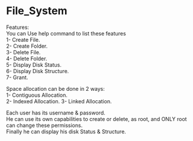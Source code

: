 # File_System
Features:                                                                                                                                                                 
        You can Use help command to list these features                                                                                                                   
			1- Create File.                                                                                                                                                  
			2- Create Folder.                                                                                                                                                
			3- Delete File.                                                                                                                                                   
			4- Delete Folder.                                                                                                                                                 
			5- Display Disk Status.                                                                                                                                          
			6- Display Disk Structure.                                                                                                                                       
			7- Grant.                                                                                                                                                          
        
Space allocation can be done in 2 ways:                                                                                                                                 
                                  1- Contiguous Allocation.                                                                                                               
                                  2- Indexed Allocation. 
                                  3- Linked Allocation.                                                                                                                         
                                  
Each user has its username & password.                                                                                                                                   
He can use its own capabilities to create or delete, as root, and ONLY root can change these permissions.                                                                 
Finally he can display his disk Status & Structure.                                                                                                                             
